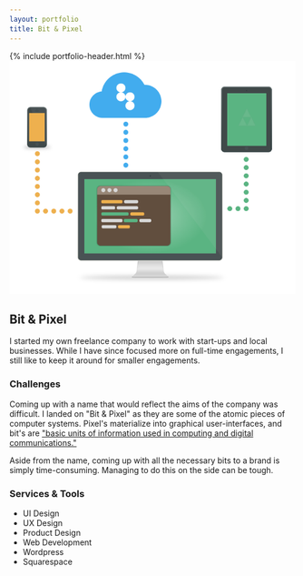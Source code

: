 ```yaml
---
layout: portfolio
title: Bit & Pixel
---
```

<div class="portfolio-item">
  <section>
  {% include portfolio-header.html %}
    <img src="/assets/img/portfolio/dev.png" alt="" class="thumb">
    <h1>Bit & Pixel</h1>
    <p>I started my own freelance company to work with start-ups and local businesses. While I have since focused more on full-time engagements, I still like to keep it around for smaller engagements.</p>
    <div class="challenges">
      <div class="column--heavy">
        <h3>Challenges</h3>
        <p>Coming up with a name that would reflect the aims of the company was difficult. I landed on "Bit & Pixel" as they are some of the atomic pieces of computer systems. Pixel's materialize into graphical user-interfaces, and bit's are <a href="https://en.wikipedia.org/wiki/Bit">"basic units of information used in computing and digital communications."</a></p>
        <p>Aside from the name, coming up with all the necessary bits to a brand is simply time-consuming. Managing to do this on the side can be tough.</p>
      </div>
      <div>
        <h3>Services & Tools</h3>
        <ul>
          <li>UI Design</li>
          <li>UX Design</li>
          <li>Product Design</li>
          <li>Web Development</li>
          <li>Wordpress</li>
          <li>Squarespace</li>
        </ul>
      </div>
    </div>
  </section>
</div>
